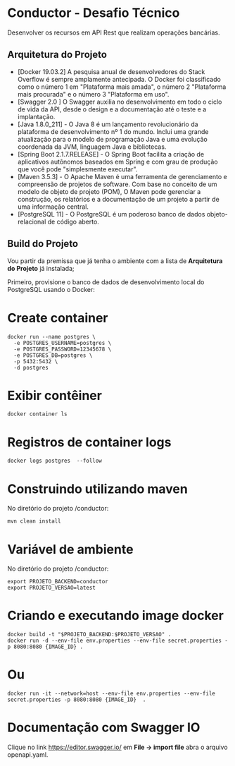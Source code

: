 # Conductor - Desafio Técnico

Desenvolver os recursos em API Rest que realizam operações bancárias.

Arquitetura do Projeto
----------------------
* [Docker 19.03.2] A pesquisa anual de desenvolvedores do Stack Overflow é sempre amplamente antecipada. O Docker foi classificado como o número 1 em "Plataforma mais amada", o número 2 "Plataforma mais procurada" e o número 3 "Plataforma em uso".
* [Swagger 2.0 ] O Swagger auxilia no desenvolvimento em todo o ciclo de vida da API, desde o design e a documentação até o teste e a implantação.
* [Java 1.8.0_211] - O Java 8 é um lançamento revolucionário da plataforma de desenvolvimento nº 1 do mundo. Inclui uma grande atualização para o modelo de programação Java e uma evolução coordenada da JVM, linguagem Java e bibliotecas.
* [Spring Boot 2.1.7.RELEASE]  - O Spring Boot facilita a criação de aplicativos autônomos baseados em Spring e com grau de produção que você pode "simplesmente executar".
* [Maven 3.5.3] - O Apache Maven é uma ferramenta de gerenciamento e compreensão de projetos de software. Com base no conceito de um modelo de objeto de projeto (POM),
O Maven pode gerenciar a construção, os relatórios e a documentação de um projeto a partir de uma informação central. 
* [PostgreSQL 11] - O PostgreSQL é um poderoso banco de dados objeto-relacional de código aberto.


Build do Projeto
----------------------
Vou partir da premissa que já tenha o ambiente com a lista de **Arquitetura do Projeto** já instalada;

Primeiro, provisione o banco de dados de desenvolvimento local do PostgreSQL usando o Docker:

# Create container
```shell
docker run --name postgres \
  -e POSTGRES_USERNAME=postgres \
  -e POSTGRES_PASSWORD=12345678 \
  -e POSTGRES_DB=postgres \
  -p 5432:5432 \
  -d postgres
```

# Exibir contêiner

```shell
docker container ls
```

# Registros de container logs
```shell
docker logs postgres  --follow
```

# Construindo utilizando  maven

No diretório do projeto /conductor:
```shell
mvn clean install
```

# Variável de ambiente

No diretório do projeto /conductor:
```shell
export PROJETO_BACKEND=conductor
export PROJETO_VERSAO=latest
```

# Criando e executando image docker 
```shell
docker build -t "$PROJETO_BACKEND:$PROJETO_VERSAO" .
docker run -d --env-file env.properties --env-file secret.properties -p 8080:8080 {IMAGE_ID} .
```

# Ou
```shell
docker run -it --network=host --env-file env.properties --env-file secret.properties -p 8080:8080 {IMAGE_ID}  .
```


# Documentação com Swagger IO 

Clique no link https://editor.swagger.io/ em **File -> import file** abra o arquivo openapi.yaml.



